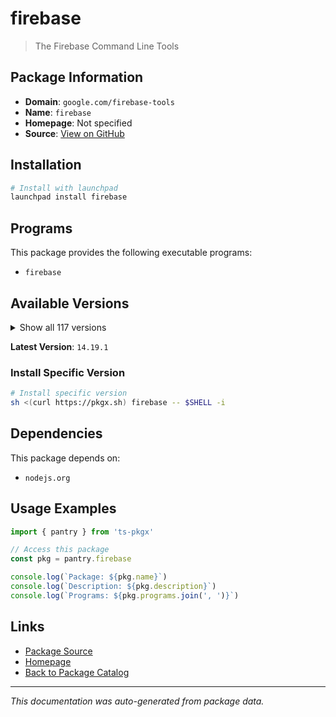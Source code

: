# firebase

> The Firebase Command Line Tools

## Package Information

- **Domain**: `google.com/firebase-tools`
- **Name**: `firebase`
- **Homepage**: Not specified
- **Source**: [View on GitHub](https://github.com/pkgxdev/pantry/tree/main/projects/google.com/firebase-tools/package.yml)

## Installation

```bash
# Install with launchpad
launchpad install firebase
```

## Programs

This package provides the following executable programs:

- `firebase`

## Available Versions

<details>
<summary>Show all 117 versions</summary>

- `14.19.1`, `14.19.0`, `14.18.0`, `14.17.0`, `14.16.0`
- `14.15.2`, `14.15.1`, `14.15.0`, `14.14.0`, `14.13.0`
- `14.12.1`, `14.12.0`, `14.11.2`, `14.11.1`, `14.11.0`
- `14.10.1`, `14.10.0`, `14.9.0`, `14.8.0`, `14.7.0`
- `14.6.0`, `14.5.1`, `14.5.0`, `14.4.0`, `14.3.1`
- `14.3.0`, `14.2.2`, `14.2.1`, `14.2.0`, `14.1.0`
- `14.0.1`, `14.0.0`, `13.35.1`, `13.35.0`, `13.34.0`
- `13.33.0`, `13.32.0`, `13.31.2`, `13.31.1`, `13.31.0`
- `13.30.0`, `13.29.3`, `13.29.2`, `13.29.1`, `13.29.0`
- `13.28.0`, `13.27.0`, `13.26.0`, `13.25.0`, `13.24.2`
- `13.24.1`, `13.24.0`, `13.23.1`, `13.22.1`, `13.22.0`
- `13.21.0`, `13.20.2`, `13.20.1`, `13.20.0`, `13.19.0`
- `13.18.0`, `13.17.0`, `13.16.0`, `13.15.4`, `13.15.3`
- `13.15.2`, `13.15.1`, `13.15.0`, `13.14.2`, `13.14.1`
- `13.14.0`, `13.13.3`, `13.13.2`, `13.13.1`, `13.13.0`
- `13.12.0`, `13.11.4`, `13.11.3`, `13.11.2`, `13.11.1`
- `13.11.0`, `13.10.2`, `13.10.1`, `13.10.0`, `13.9.0`
- `13.8.3`, `13.8.2`, `13.8.1`, `13.8.0`, `13.7.5`
- `13.7.4`, `13.7.3`, `13.7.2`, `13.7.1`, `13.7.0`
- `13.6.1`, `13.6.0`, `13.5.2`, `13.5.1`, `13.5.0`
- `13.4.1`, `13.4.0`, `13.3.1`, `13.3.0`, `13.2.1`
- `13.2.0`, `13.1.0`, `13.0.3`, `13.0.2`, `13.0.1`
- `13.0.0`, `12.9.1`, `12.9.0`, `12.8.1`, `12.8.0`
- `12.7.0`, `12.6.2`

</details>

**Latest Version**: `14.19.1`

### Install Specific Version

```bash
# Install specific version
sh <(curl https://pkgx.sh) firebase -- $SHELL -i
```

## Dependencies

This package depends on:

- `nodejs.org`

## Usage Examples

```typescript
import { pantry } from 'ts-pkgx'

// Access this package
const pkg = pantry.firebase

console.log(`Package: ${pkg.name}`)
console.log(`Description: ${pkg.description}`)
console.log(`Programs: ${pkg.programs.join(', ')}`)
```

## Links

- [Package Source](https://github.com/pkgxdev/pantry/tree/main/projects/google.com/firebase-tools/package.yml)
- [Homepage](#)
- [Back to Package Catalog](../../../package-catalog.md)

---

*This documentation was auto-generated from package data.*
